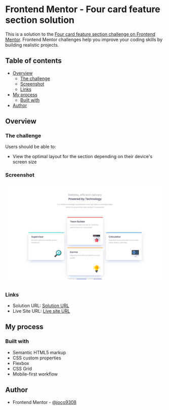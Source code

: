 # Frontend Mentor - Four card feature section solution

This is a solution to the [Four card feature section challenge on Frontend Mentor](https://www.frontendmentor.io/challenges/four-card-feature-section-weK1eFYK). Frontend Mentor challenges help you improve your coding skills by building realistic projects. 

## Table of contents

- [Overview](#overview)
  - [The challenge](#the-challenge)
  - [Screenshot](#screenshot)
  - [Links](#links)
- [My process](#my-process)
  - [Built with](#built-with)
- [Author](#author)


## Overview

### The challenge

Users should be able to:

- View the optimal layout for the section depending on their device's screen size

### Screenshot

![](./screenshot.png)

### Links

- Solution URL: [Solution URL](https://www.frontendmentor.io/solutions/mobile-first-site-using-grid-and-flexbox-4n8jUaVoA)
- Live Site URL: [Live site URL](https://github.com/joco9308/fm-social-proof-section)

## My process

### Built with

- Semantic HTML5 markup
- CSS custom properties
- Flexbox
- CSS Grid
- Mobile-first workflow

## Author

- Frontend Mentor - [@joco9308](https://www.frontendmentor.io/profile/joco9308)
